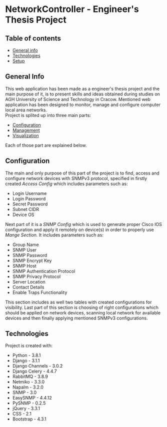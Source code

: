 # NetworkController - Engineer's Thesis Project

## Table of contents
* [General info](#general-info)
* [Technologies](#technologies)
* [Setup](#setup)

## General Info

This web application has been made as a engineer's thesis project and the main purpose of it, is to present skills and ideas obtained during studies on AGH University of Science and Technology in Cracow.
Mentioned web application has been designed to monitor, manage and configure computer local area networks.
<br>Project is splited up into three main parts:
- [Configuration](#configuration)
- [Management](#management)
- [Visualization](#visualization)  

Each of those part are explained below.

## Configuration 
The main and only purpose of this part of the project is to find, access and configure network devices with SNMPv3 protocol, specified in firstly created <i>Access Config</i> which includes parameters such as:
- Login Username
- Login Password
- Secret Password
- Subnet CIDR
- Device OS

Next part of it is a <i>SNMP Config</i> which is used to generate proper Cisco IOS configuration and apply it remotely on device(s) in order to properly use <i>Mange Section.</i> It includes parameters such as:
- Group Name
- SNMP User
- SNMP Password
- SNMP Encrypt Key
- SNMP Host
- SNMP Authentication Protocol
- SNMP Privacy Protocol
- Server Location
- Contact Details
- Enable Traps Functionality

This section includes as well two tables with created configurations for visibility.
Last part of this section is choosing of right configurations which should be applied on
network devices, scanning local network for available devices and then finally applying
mentioned SNMPv3 configurations.


## Technologies
Project is created with:
- Python - 3.8.1
- Django - 3.1.1
- Django Channels - 3.0.2
- Django Celery - 4.4.7
- RabbitMQ - 3.8.9
- Netmiko - 3.3.0
- Napalm - 3.2.0  
- SNMP - 3.0  
- EasySNMP - 4.4.12  
- PySNMP - 0.2.5  
- jQuery - 3.3.1  
- CSS - 2.1  
- Bootstrap - 4.3.1
